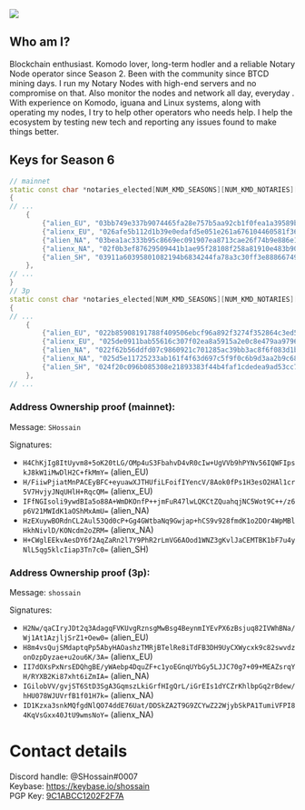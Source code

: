 ![](https://www.telegraph.co.uk/content/dam/tv/2021/01/28/TELEMMGLPICT000248682950_trans_NvBQzQNjv4BqpVlberWd9EgFPZtcLiMQfyf2A9a6I9YchsjMeADBa08.jpeg?imwidth=720)


## Who am I?
Blockchain enthusiast. Komodo lover, long-term hodler and a reliable Notary Node operator since Season 2. Been with the community since BTCD mining days. I run my Notary Nodes with high-end servers and no compromise on that. Also monitor the nodes and network all day, everyday . With experience on Komodo, iguana and Linux systems, along with operating my nodes, I try to help other operators who needs help. I help the ecosystem by testing new tech and reporting any issues found to make things better.

## Keys for Season 6 ##

```cpp
// mainnet
static const char *notaries_elected[NUM_KMD_SEASONS][NUM_KMD_NOTARIES][2] =
{
// ...
    {
        {"alien_EU", "03bb749e337b9074465fa28e757b5aa92cb1f0fea1a39589bca91a602834d443cd"}, // RALiENAgeHExyyEnBARdZdwWbHWokoUbtc
        {"alienx_EU", "026afe5b112d1b39e0edafd5e051e261a676104460581f3673f26ceff7f1e6c56c"}, // RALienLQZxF5JeJxWyLfFTw5Y3ohmdU4gU
        {"alien_NA", "03bea1ac333b95c8669ec091907ea8713cae26f74b9e886e13593400e21c4d30a8"}, // RDZaLiENRUnckP57oRxLznYmFM5bV9PaZV
        {"alienx_NA", "02f0b3ef87629509441b1ae95f28108f258a81910e483b90e0496205e24e7069b8"}, // RP4bAeJGc6b21J6UA4TqNRr6hdiGTALien
        {"alien_SH", "03911a60395801082194b6834244fa78a3c30ff3e888667498e157b4aa80b0a65f"}, // RVrtLPvKrszs7zSggTsXPYsbxc5SwALiEN
    },
// ...    
}
// 3p
static const char *notaries_elected[NUM_KMD_SEASONS][NUM_KMD_NOTARIES][2] =
{
// ...
    {
        {"alien_EU", "022b85908191788f409506ebcf96a892f3274f352864c3ed566c5a16de63953236"}, // RALiENfYqijwdDuKUwtQmXFYWURq27S98S
        {"alienx_EU", "025de0911bab55616c307f02ea8a5915a2e0c8e479aa97968e7f00d1025cbe6c6d"}, // RALienKsZ36cUVDZSRMtNTGyG5jDtvDDcK
        {"alien_NA", "022f62b56ddfd07c9860921c701285ac39bb3ac8f6f083d1b59c8f4943be3de162"}, // RSUALiEnuYzcudwcAxSjeMiB7SwQMRR3Xu
        {"alienx_NA", "025d5e11725233ab161f4f63d697c5f9f0c6b9d3aa2b9c68299638f8cc63faa9c2"}, // RQJQY3LTSZZKq4Z2f6rRV4oxvGzZALienb
        {"alien_SH", "024f20c096b085308e21893383f44b4faf1cdedea9ad53cc7d7e7fbfa0c30c1e71"}, // RDosr7iNVe26tcErCBGHZ2YwE2JxcALiEN
    },
// ...    
```
### Address Ownership proof (mainnet): ###

Message: `SHossain`

Signatures: 

- `H4ChKjIg8ItUyvm8+5oK20tLG/OMp4uS3FbahvD4vR0cIw+UgVVb9hPYNv56IQWFIpskJ8kW1iMwDlH2C+fkMmY=` (alien_EU)
- `H/FiiwPjiatMnPACEyBFC+eyuawXJTHUfiLFoifIYencV/8Aok0fPs1H3esO2HAl1cr5V7HvjyJNqUHlH+RqcQM=` (alienx_EU)
- `IFfNGIsoli9ywdBIa5o88A+WmDKOnfP++jmFuR47lwLQKCtZQuahqjNC5Wot9C++/z6p6V21MWIdK1aOShMxAmU=` (alien_NA)
- `HzEXuywBORdnCL2Aul53Qd0cP+Gg4GWtbaNq9Gwjap+hCS9v928fmdK1o2DOr4WpMBlHkhNivlD/KONcdm2oZRM=` (alienx_NA)
- `H+CWglEEkvAesDY6f2AqZaRn2l7Y9PhR2rLmVG6AOod1WNZ3gKvlJaCEMTBK1bF7u4yNlL5qg5klcIiap3Tn7c0=` (alien_SH)

### Address Ownership proof (3p): ###

Message: `shossain`

Signatures: 

- `H2Nw/qaCIryJDt2q3AdagqFVKUvgRznsgMwBsg4BeynmIYEvPX6zBsjuq82IVWhBNa/Wj1At1AzjljSrZ1+Oew0=` (alien_EU)
- `H8m4vsQujSMdaptqPp5AbyHAOashzTMRjBTelRe8iTdFB3DH9UyCXWycxk9c82swvdzonOzpDyzae+u2ou6K/3A=` (alienx_EU)
- `II7dOXsPxNrsEDQhgBE/yWAebp4DquZF+c1yoEGnqUYbGy5LJJC70g7+09+MEAZsrqYH/RYXB2Ki87xht6iZmIA=` (alien_NA)
- `IGilobVV/gvjST6StD3SgA3GqmszLkiGrfHIgQrL/iGrEIs1dYCZrKhlbpGq2rBdew/hHU078WJUVrfB1f01H7k=` (alienx_NA)
- `ID1Kzxa3snkMQfgdNlQO74ddE76Uat/DDSkZA2T9G9ZCYwZ22WjybSkPA1TumiVFPI84KqVsGxx40JtU9wmsNoY=` (alienx_NA)

# Contact details
Discord handle: @SHossain#0007  
Keybase: https://keybase.io/shossain  
PGP Key: [9C1ABCC1202F2F7A](https://keybase.io/shossain/pgp_keys.asc)
